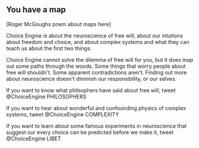 ## You have a map

[Roger McGoughs poem about maps here]

Choice Engine is about the neuroscience of free will, about our intutions about freedom and choice, and about complex systems and what they can teach us about the first two things.

Choice Engine cannot solve the dilemma of free will for you, but it does map out some paths through the woods. Some things that worry people about free will shouldn't. Some apparent contradictions aren't. Finding out more about neuroscience doesn't diminish our responsibility, or our selves.

If you want to know what philsophers have said about free will, tweet @ChoiceEngine PHILOSOPHERS

If you want to hear about wonderful and confounding physics of complex systems, tweet @ChoiceEngine COMPLEXITY

If you want to learn about some famous experiments in neuroscience that suggest our every choice can be predicted before we make it, tweet @ChoiceEngine LIBET


